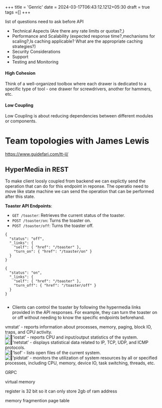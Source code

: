 +++
title = 'Genric'
date = 2024-03-17T06:43:12.1212+05:30
draft = true
tags =[]
+++ 

list of questions need to ask before API
- Technical Aspects (Are there any rate limits or quotas?,)
-  Performance and Scalability (expected response time?,mechanisms for scaling?,Is caching applicable? What are the appropriate caching strategies?)
- Security Considerations 
- Support 
- Testing and Monitoring

#### High Cohesion
Think of a well-organized toolbox where each drawer is dedicated to a specific type of tool - one drawer for screwdrivers, another for hammers, etc.

#### Low Coupling
Low Coupling is about reducing dependencies between different modules or components.


# Team topologies with James Lewis
https://www.guidefari.com/tt-jl/



## HyperMedia in REST

To make client loosly coupled from backend we can explictly send the operation that can do for this endpoint in reponse.
The operatio need to move like state machine we can send the operation that can be performed after this state.

**Toaster API Endpoints**:
- `GET /toaster`: Retrieves the current status of the toaster.
- `POST /toaster/on`: Turns the toaster on.
- `POST /toaster/off`: Turns the toaster off.
```
{
  "status": "off",
  "_links": {
    "self": { "href": "/toaster" },
    "turn_on": { "href": "/toaster/on" }
  }
}

{
  "status": "on",
  "_links": {
    "self": { "href": "/toaster" },
    "turn_off": { "href": "/toaster/off" }
  }
}


```
- Clients can control the toaster by following the hypermedia links provided in the API responses. For example, they can turn the toaster on or off without needing to know the specific endpoints beforehand.



vmstat’ - reports information about processes, memory, paging, block IO, traps, and CPU activity.  
![:small_blue_diamond:](https://a.slack-edge.com/production-standard-emoji-assets/14.0/google-medium/1f539.png)‘iostat’ - reports CPU and input/output statistics of the system.  
![:small_blue_diamond:](https://a.slack-edge.com/production-standard-emoji-assets/14.0/google-medium/1f539.png)‘netstat’ - displays statistical data related to IP, TCP, UDP, and ICMP protocols.  
![:small_blue_diamond:](https://a.slack-edge.com/production-standard-emoji-assets/14.0/google-medium/1f539.png)‘lsof’ - lists open files of the current system.  
![:small_blue_diamond:](https://a.slack-edge.com/production-standard-emoji-assets/14.0/google-medium/1f539.png)‘pidstat’ - monitors the utilization of system resources by all or specified processes, including CPU, memory, device IO, task switching, threads, etc.


GRPC


virtual memory

register is 32 bit so it can only store 2gb of ram address

memory fragmention
page table



